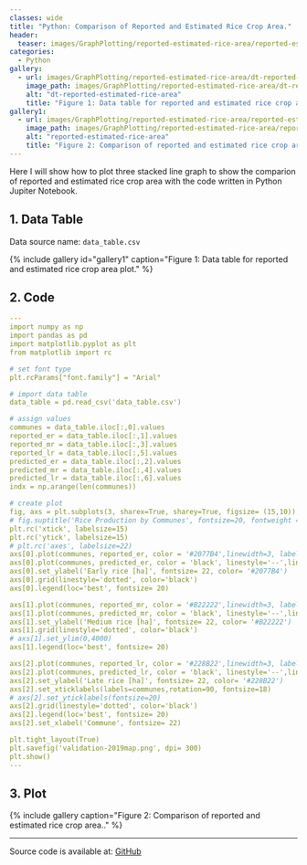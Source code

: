 ```yaml
---
classes: wide
title: "Python: Comparison of Reported and Estimated Rice Crop Area."
header:
  teaser: images/GraphPlotting/reported-estimated-rice-area/reported-estimated-rice-area.jpg
categories:
  - Python
gallery:
  - url: images/GraphPlotting/reported-estimated-rice-area/dt-reported-estimated-rice-area.png
    image_path: images/GraphPlotting/reported-estimated-rice-area/dt-reported-estimated-rice-area.png
    alt: "dt-reported-estimated-rice-area"
    title: "Figure 1: Data table for reported and estimated rice crop area plot."
gallery1:
  - url: images/GraphPlotting/reported-estimated-rice-area/reported-estimated-rice-area.jpg
    image_path: images/GraphPlotting/reported-estimated-rice-area/reported-estimated-rice-area.jpg
    alt: "reported-estimated-rice-area"
    title: "Figure 2: Comparison of reported and estimated rice crop area."
---
```


Here I will show how to plot three stacked line graph to show the comparion of reported and estimated rice crop area with the code written in Python Jupiter Notebook.

## 1. Data Table

Data source name: `data_table.csv`

{% include gallery id="gallery1" caption="Figure 1: Data table for reported and estimated rice crop area plot." %}

## 2. Code

```yaml
---
import numpy as np
import pandas as pd
import matplotlib.pyplot as plt
from matplotlib import rc

# set font type
plt.rcParams["font.family"] = "Arial"

# import data table
data_table = pd.read_csv('data_table.csv')

# assign values
communes = data_table.iloc[:,0].values
reported_er = data_table.iloc[:,1].values
reported_mr = data_table.iloc[:,3].values
reported_lr = data_table.iloc[:,5].values
predicted_er = data_table.iloc[:,2].values
predicted_mr = data_table.iloc[:,4].values
predicted_lr = data_table.iloc[:,6].values
indx = np.arange(len(communes))

# create plot
fig, axs = plt.subplots(3, sharex=True, sharey=True, figsize= (15,10))
# fig.suptitle('Rice Production by Communes', fontsize=20, fontweight = 'bold')
plt.rc('xtick', labelsize=15)
plt.rc('ytick', labelsize=15)
# plt.rc('axes', labelsize=22)
axs[0].plot(communes, reported_er, color = '#2077B4',linewidth=3, label='Reported rice crop area')
axs[0].plot(communes, predicted_er, color = 'black', linestyle='--',linewidth=3, label='Estimated rice crop area')
axs[0].set_ylabel('Early rice [ha]', fontsize= 22, color= '#2077B4')
axs[0].grid(linestyle='dotted', color='black')
axs[0].legend(loc='best', fontsize= 20)

axs[1].plot(communes, reported_mr, color = '#B22222',linewidth=3, label='Reported rice crop area')
axs[1].plot(communes, predicted_mr, color = 'black', linestyle='--',linewidth=3, label='Estimated rice crop area')
axs[1].set_ylabel('Medium rice [ha]', fontsize= 22, color= '#B22222')
axs[1].grid(linestyle='dotted', color='black')
# axs[1].set_ylim(0,4000)
axs[1].legend(loc='best', fontsize= 20)

axs[2].plot(communes, reported_lr, color = '#228B22',linewidth=3, label='Reported rice crop area')
axs[2].plot(communes, predicted_lr, color = 'black', linestyle='--',linewidth=3, label='Estimated rice crop area')
axs[2].set_ylabel('Late rice [ha]', fontsize= 22, color= '#228B22')
axs[2].set_xticklabels(labels=communes,rotation=90, fontsize=18)
# axs[2].set_yticklabels(fontsize=20)
axs[2].grid(linestyle='dotted', color='black')
axs[2].legend(loc='best', fontsize= 20)
axs[2].set_xlabel('Commune', fontsize= 22)

plt.tight_layout(True)
plt.savefig('validation-2019map.png', dpi= 300)
plt.show()
---
```

## 3. Plot

{% include gallery caption="Figure 2: Comparison of reported and estimated rice crop area.." %}

-----

Source code is available at: [GitHub](https://github.com/menvuthy/Code_Collection.git)